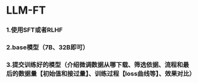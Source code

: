 # LLM-FT
### 1.使用SFT或者RLHF 
### 2.base模型（7B、32B即可） 
### 3.提交训练好的模型（介绍微调数据从哪下载、筛选依据、流程和最后的数据量【初始值和接过量】、训练过程【loss曲线等】、效果对比）
